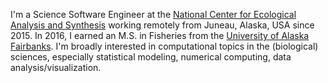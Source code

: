 I'm a Science Software Engineer at the [National Center for Ecological Analysis and Synthesis](https://nceas.ucsb.edu) working remotely from Juneau, Alaska, USA since 2015. In 2016, I earned an M.S. in Fisheries from the [University of Alaska Fairbanks](https://www.uaf.edu/cfos/). I'm broadly interested in computational topics in the (biological) sciences, especially statistical modeling, numerical computing, data analysis/visualization.
